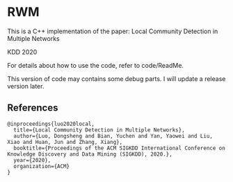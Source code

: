 # RWM
This is a C++ implementation of the paper: Local Community Detection in Multiple Networks

KDD 2020

For details about how to use the code, refer to code/ReadMe.

This version of code may contains some debug parts.  I will update a release version later.

## References
```
@inproceedings{luo2020local,
  title={Local Community Detection in Multiple Networks},
  author={Luo, Dongsheng and Bian, Yuchen and Yan, Yaowei and Liu, Xiao and Huan, Jun and Zhang, Xiang},
  booktitle={Proceedings of the ACM SIGKDD International Conference on Knowledge Discovery and Data Mining (SIGKDD), 2020.},
  year={2020},
  organization={ACM}
}
```

